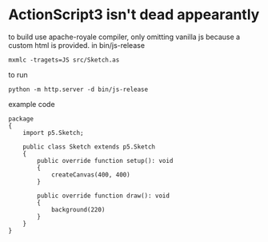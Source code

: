 # ActionScript3 isn't dead appearantly

to build use apache-royale compiler, only omitting vanilla js because a custom html is provided. in bin/js-release
```
mxmlc -tragets=JS src/Sketch.as
```

to run
```
python -m http.server -d bin/js-release
```

example code
```
package
{
	import p5.Sketch;

	public class Sketch extends p5.Sketch
	{
		public override function setup(): void
		{
			createCanvas(400, 400)
		}

		public override function draw(): void
		{
			background(220)
		}
	}
}
```
